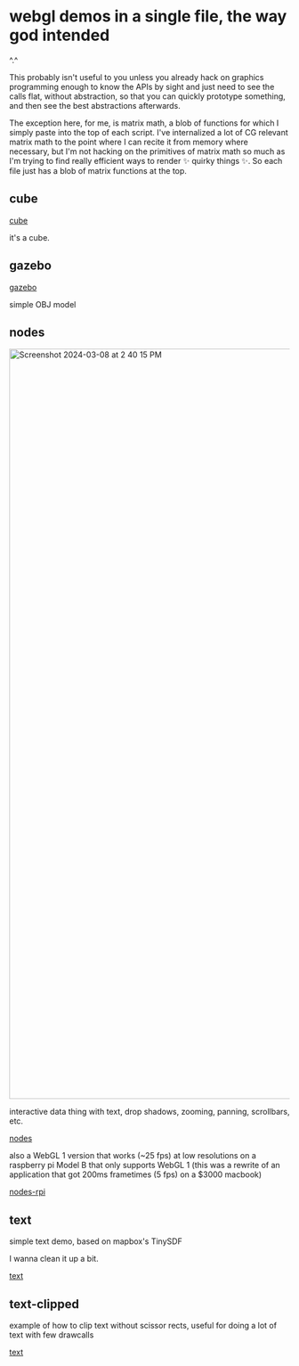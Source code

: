 # webgl demos in a single file, the way god intended

^.^

This probably isn't useful to you unless you already hack on graphics programming enough to know the APIs by sight and just need to see the calls flat, without abstraction, so that you can quickly prototype something, and then see the best abstractions afterwards.

The exception here, for me, is matrix math, a blob of functions for which I simply paste into the top of each script. I've internalized a lot of CG relevant matrix math to the point where I can recite it from memory where necessary, but I'm not hacking on the primitives of matrix math so much as I'm trying to find really efficient ways to render :sparkles: quirky things :sparkles:. So each file just has a blob of matrix functions at the top.

## cube
[cube](https://cedric-h.github.io/linear-webgl/cube.html)

it's a cube.


## gazebo
[gazebo](https://cedric-h.github.io/linear-webgl/gazebo.html)

simple OBJ model

## nodes

<img width="1347" alt="Screenshot 2024-03-08 at 2 40 15 PM" src="https://github.com/cedric-h/linear-webgl/assets/25539554/223cbe91-9ad0-449d-b0cd-7df599854b87">

interactive data thing with text, drop shadows, zooming, panning, scrollbars, etc.

[nodes](https://cedric-h.github.io/linear-webgl/nodes.html)

also a WebGL 1 version that works (~25 fps) at low resolutions on a raspberry pi Model B that only supports WebGL 1
(this was a rewrite of an application that got 200ms frametimes (5 fps) on a $3000 macbook)

[nodes-rpi](https://cedric-h.github.io/linear-webgl/nodes-rpi)

## text

simple text demo, based on mapbox's TinySDF

I wanna clean it up a bit.

[text](https://cedric-h.github.io/linear-webgl/text)

## text-clipped

example of how to clip text without scissor rects, useful for doing a lot of text with few drawcalls

[text](https://cedric-h.github.io/linear-webgl/text)
